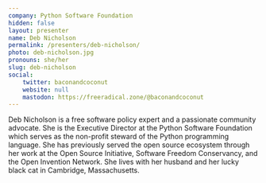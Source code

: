 ```yaml
---
company: Python Software Foundation
hidden: false
layout: presenter
name: Deb Nicholson
permalink: /presenters/deb-nicholson/
photo: deb-nicholson.jpg
pronouns: she/her
slug: deb-nicholson
social:
    twitter: baconandcoconut
    website: null
    mastodon: https://freeradical.zone/@baconandcoconut
---
```


Deb Nicholson is a free software policy expert and a passionate community advocate. She is the Executive Director at the Python Software Foundation which serves as the non-profit steward of the Python programming language. She has previously served the open source ecosystem through her work at the Open Source Initiative, Software Freedom Conservancy, and the Open Invention Network. She lives with her husband and her lucky black cat in Cambridge, Massachusetts.
